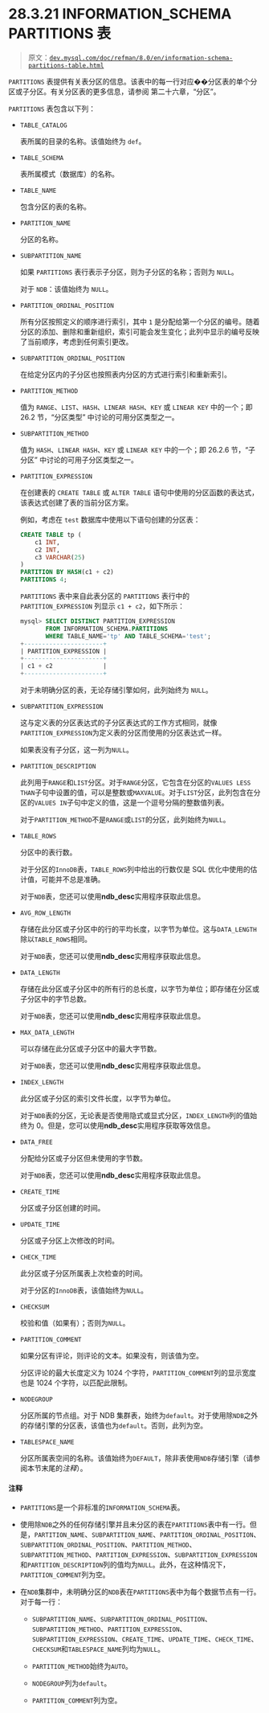 # 28.3.21 INFORMATION_SCHEMA PARTITIONS 表

> 原文：[`dev.mysql.com/doc/refman/8.0/en/information-schema-partitions-table.html`](https://dev.mysql.com/doc/refman/8.0/en/information-schema-partitions-table.html)

`PARTITIONS` 表提供有关表分区的信息。该表中的每一行对应��分区表的单个分区或子分区。有关分区表的更多信息，请参阅 第二十六章，“分区”。

`PARTITIONS` 表包含以下列：

+   `TABLE_CATALOG`

    表所属的目录的名称。该值始终为 `def`。

+   `TABLE_SCHEMA`

    表所属模式（数据库）的名称。

+   `TABLE_NAME`

    包含分区的表的名称。

+   `PARTITION_NAME`

    分区的名称。

+   `SUBPARTITION_NAME`

    如果 `PARTITIONS` 表行表示子分区，则为子分区的名称；否则为 `NULL`。

    对于 `NDB`：该值始终为 `NULL`。

+   `PARTITION_ORDINAL_POSITION`

    所有分区按照定义的顺序进行索引，其中 `1` 是分配给第一个分区的编号。随着分区的添加、删除和重新组织，索引可能会发生变化；此列中显示的编号反映了当前顺序，考虑到任何索引更改。

+   `SUBPARTITION_ORDINAL_POSITION`

    在给定分区内的子分区也按照表内分区的方式进行索引和重新索引。

+   `PARTITION_METHOD`

    值为 `RANGE`、`LIST`、`HASH`、`LINEAR HASH`、`KEY` 或 `LINEAR KEY` 中的一个；即 26.2 节，“分区类型” 中讨论的可用分区类型之一。

+   `SUBPARTITION_METHOD`

    值为 `HASH`、`LINEAR HASH`、`KEY` 或 `LINEAR KEY` 中的一个；即 26.2.6 节，“子分区” 中讨论的可用子分区类型之一。

+   `PARTITION_EXPRESSION`

    在创建表的 `CREATE TABLE` 或 `ALTER TABLE` 语句中使用的分区函数的表达式，该表达式创建了表的当前分区方案。

    例如，考虑在 `test` 数据库中使用以下语句创建的分区表：

    ```sql
    CREATE TABLE tp (
        c1 INT,
        c2 INT,
        c3 VARCHAR(25)
    )
    PARTITION BY HASH(c1 + c2)
    PARTITIONS 4;
    ```

    `PARTITIONS` 表中来自此表分区的 `PARTITIONS` 表行中的 `PARTITION_EXPRESSION` 列显示 `c1 + c2`，如下所示：

    ```sql
    mysql> SELECT DISTINCT PARTITION_EXPRESSION
           FROM INFORMATION_SCHEMA.PARTITIONS
           WHERE TABLE_NAME='tp' AND TABLE_SCHEMA='test';
    +----------------------+
    | PARTITION_EXPRESSION |
    +----------------------+
    | c1 + c2              |
    +----------------------+
    ```

    对于未明确分区的表，无论存储引擎如何，此列始终为 `NULL`。

+   `SUBPARTITION_EXPRESSION`

    这与定义表的分区表达式的子分区表达式的工作方式相同，就像`PARTITION_EXPRESSION`为定义表的分区而使用的分区表达式一样。

    如果表没有子分区，这一列为`NULL`。

+   `PARTITION_DESCRIPTION`

    此列用于`RANGE`和`LIST`分区。对于`RANGE`分区，它包含在分区的`VALUES LESS THAN`子句中设置的值，可以是整数或`MAXVALUE`。对于`LIST`分区，此列包含在分区的`VALUES IN`子句中定义的值，这是一个逗号分隔的整数值列表。

    对于`PARTITION_METHOD`不是`RANGE`或`LIST`的分区，此列始终为`NULL`。

+   `TABLE_ROWS`

    分区中的表行数。

    对于分区的`InnoDB`表，`TABLE_ROWS`列中给出的行数仅是 SQL 优化中使用的估计值，可能并不总是准确。

    对于`NDB`表，您还可以使用**ndb_desc**实用程序获取此信息。

+   `AVG_ROW_LENGTH`

    存储在此分区或子分区中的行的平均长度，以字节为单位。这与`DATA_LENGTH`除以`TABLE_ROWS`相同。

    对于`NDB`表，您还可以使用**ndb_desc**实用程序获取此信息。

+   `DATA_LENGTH`

    存储在此分区或子分区中的所有行的总长度，以字节为单位；即存储在分区或子分区中的字节总数。

    对于`NDB`表，您还可以使用**ndb_desc**实用程序获取此信息。

+   `MAX_DATA_LENGTH`

    可以存储在此分区或子分区中的最大字节数。

    对于`NDB`表，您还可以使用**ndb_desc**实用程序获取此信息。

+   `INDEX_LENGTH`

    此分区或子分区的索引文件长度，以字节为单位。

    对于`NDB`表的分区，无论表是否使用隐式或显式分区，`INDEX_LENGTH`列的值始终为 0。但是，您可以使用**ndb_desc**实用程序获取等效信息。

+   `DATA_FREE`

    分配给分区或子分区但未使用的字节数。

    对于`NDB`表，您还可以使用**ndb_desc**实用程序获取此信息。

+   `CREATE_TIME`

    分区或子分区创建的时间。

+   `UPDATE_TIME`

    分区或子分区上次修改的时间。

+   `CHECK_TIME`

    此分区或子分区所属表上次检查的时间。

    对于分区的`InnoDB`表，该值始终为`NULL`。

+   `CHECKSUM`

    校验和值（如果有）；否则为`NULL`。

+   `PARTITION_COMMENT`

    如果分区有评论，则评论的文本。如果没有，则该值为空。

    分区评论的最大长度定义为 1024 个字符，`PARTITION_COMMENT`列的显示宽度也是 1024 个字符，以匹配此限制。

+   `NODEGROUP`

    分区所属的节点组。对于 NDB 集群表，始终为`default`。对于使用除`NDB`之外的存储引擎的分区表，该值也为`default`。否则，此列为空。

+   `TABLESPACE_NAME`

    分区所属表空间的名称。该值始终为`DEFAULT`，除非表使用`NDB`存储引擎（请参阅本节末尾的*注释*）。

#### 注释

+   `PARTITIONS`是一个非标准的`INFORMATION_SCHEMA`表。

+   使用除`NDB`之外的任何存储引擎并且未分区的表在`PARTITIONS`表中有一行。但是，`PARTITION_NAME`、`SUBPARTITION_NAME`、`PARTITION_ORDINAL_POSITION`、`SUBPARTITION_ORDINAL_POSITION`、`PARTITION_METHOD`、`SUBPARTITION_METHOD`、`PARTITION_EXPRESSION`、`SUBPARTITION_EXPRESSION`和`PARTITION_DESCRIPTION`列的值均为`NULL`。此外，在这种情况下，`PARTITION_COMMENT`列为空。

+   在`NDB`集群中，未明确分区的`NDB`表在`PARTITIONS`表中为每个数据节点有一行。对于每一行：

    +   `SUBPARTITION_NAME`、`SUBPARTITION_ORDINAL_POSITION`、`SUBPARTITION_METHOD`、`PARTITION_EXPRESSION`、`SUBPARTITION_EXPRESSION`、`CREATE_TIME`、`UPDATE_TIME`、`CHECK_TIME`、`CHECKSUM`和`TABLESPACE_NAME`列均为`NULL`。

    +   `PARTITION_METHOD`始终为`AUTO`。

    +   `NODEGROUP`列为`default`。

    +   `PARTITION_COMMENT`列为空。
